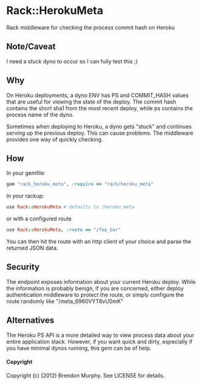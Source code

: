 Rack::HerokuMeta
================

Rack middleware for checking the process commit hash on Heroku

Note/Caveat
-----------

I need a stuck dyno to occur so I can fully test this ;)

Why
---

On Heroku deployments, a dyno ENV has PS and COMMIT_HASH values
that are useful for viewing the state of the deploy.  The commit
hash contains the short sha1 from the most recent deploy, while
ps contains the process name of the dyno.

Sometimes when deploying to Heroku, a dyno gets "stuck" and
continues serving up the previous deploy.  This can cause
problems.  The middleware provides one way of quickly checking.

How
---

In your gemfile:

```ruby
gem "rack_heroku_meta", :require => "rack/heroku_meta"
```

In your rackup:

```ruby
use Rack::HerokuMeta # defaults to /heroku_meta
```

or with a configured route

```ruby
use Rack::HerokuMeta, :route => "/foo_bar"
```

You can then hit the route with an http client of your choice
and parse the returned JSON data.

Security
--------

The endpoint exposes information about your current Heroku deploy.
While the information is probably benign, if you are concerned,
either deploy authentication middleware to protect the route, or
simply configure the route randomly like "/meta_6960VYT6vU0mK"

Alternatives
------------

The Heroku PS API is a more detailed way to view process data
about your entire application stack.  However, if you want quick
and dirty, especially if you have minimal dynos running, this gem
can be of help.

#### Copyright

Copyright (c) (2012) Brendon Murphy. See LICENSE for details.

